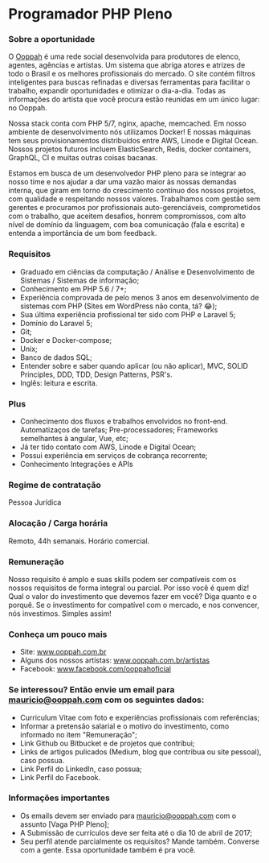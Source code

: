 # Programador PHP Pleno

### Sobre a oportunidade

O [Ooppah](https://www.ooppah.com.br) é uma rede social desenvolvida para produtores de elenco, agentes, agências e artistas. Um sistema que abriga atores 
e atrizes de todo o Brasil e os melhores profissionais do mercado. O site contém filtros inteligentes para buscas refinadas 
e diversas ferramentas para facilitar o trabalho, expandir oportunidades e otimizar o dia-a-dia. Todas as informações do artista 
que você procura estão reunidas em um único lugar: no Ooppah.

Nossa stack conta com PHP 5/7, nginx, apache, memcached. Em nosso ambiente de desenvolvimento nós utilizamos Docker! E nossas
máquinas tem seus provisionamentos distribuídos entre AWS, Linode e Digital Ocean. Nossos projetos futuros incluem ElasticSearch,
Redis, docker containers, GraphQL, CI e muitas outras coisas bacanas.

Estamos em busca de um desenvolvedor PHP pleno para se integrar ao nosso time e nos ajudar a dar uma vazão maior às nossas
demandas interna, que giram em torno do crescimento contínuo dos nossos projetos, com qualidade e respeitando nossos valores.
Trabalhamos com gestão sem gerentes e procuramos por profissionais auto-gerenciáveis, comprometidos com o trabalho, 
que aceitem desafios, honrem compromissos, com alto nível de domínio da linguagem, com boa comunicação (fala e escrita) e 
entenda a importância de um bom feedback.

### Requisitos

* Graduado em ciências da computação / Análise e Desenvolvimento de Sistemas / Sistemas de informação;
* Conhecimento em PHP 5.6 / 7+;
* Experiência comprovada de pelo menos 3 anos em desenvolvimento de sistemas com PHP (Sites em WordPress não conta, tá? 😂);
* Sua última experiência profissional ter sido com PHP e Laravel 5;
* Domínio do Laravel 5;
* Git;
* Docker e Docker-compose;
* Unix;
* Banco de dados SQL;
* Entender sobre e saber quando aplicar (ou não aplicar), MVC, SOLID Principles, DDD, TDD, Design Patterns, PSR's.
* Inglês: leitura e escrita.

### Plus

* Conhecimento dos fluxos e trabalhos envolvidos no front-end. Automatizaços de tarefas; Pre-processadores; 
Frameworks semelhantes à angular, Vue, etc;
* Já ter tido contato com AWS, Linode e Digital Ocean;
* Possui experiência em serviços de cobrança recorrente;
* Conhecimento Integrações e APIs

### Regime de contratação
Pessoa Jurídica

### Alocação / Carga horária
Remoto, 44h semanais. Horário comercial.

### Remuneração

Nosso requisito é amplo e suas skills podem ser compatíveis com os nossos requisitos de forma integral ou parcial. Por isso
você é quem diz! Qual o valor do investimento que devemos fazer em você? Diga quanto e o porquê. Se o investimento 
for compatível com o mercado, e nos convencer, nós investimos. Simples assim!

### Conheça um pouco mais
* Site: www.ooppah.com.br
* Alguns dos nossos artístas: www.ooppah.com.br/artistas
* Facebook: www.facebook.com/ooppahoficial

### Se interessou? Então envie um email para mauricio@ooppah.com com os seguintes dados:
* Curriculum Vitae com foto e experiências profissionais com referências;
* Informar a pretensão salarial e o motivo do investimento, como informado no item "Remuneração";
* Link Github ou Bitbucket e de projetos que contribui;
* Links de artigos pulicados (Medium, blog que contribua ou site pessoal), caso possua.
* Link Perfil do LinkedIn, caso possua;
* Link Perfil do Facebook.

### Informações importantes
* Os emails devem ser enviado para mauricio@ooppah.com com o assunto [Vaga PHP Pleno];
* A Submissão de currículos deve ser feita até o dia 10 de abril de 2017;
* Seu perfíl atende parcialmente os requisitos? Mande também. Converse com a gente. Essa oportunidade também é pra você.

